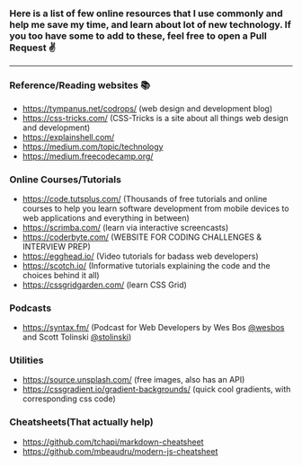 ### Here is a list of few online resources that I use commonly and help me save my time, and learn about lot of new technology. If you too have some to add to these, feel free to open a Pull Request :v:

---

### Reference/Reading websites :books:

- https://tympanus.net/codrops/ (web design and development blog)
- https://css-tricks.com/ (CSS-Tricks is a site about all things web design and development)
- https://explainshell.com/
- https://medium.com/topic/technology
- https://medium.freecodecamp.org/

### Online Courses/Tutorials

- https://code.tutsplus.com/ (Thousands of free tutorials and online courses to help you learn software development from mobile devices to web applications and everything in between)
- https://scrimba.com/ (learn via interactive screencasts)
- https://coderbyte.com/ (WEBSITE FOR CODING CHALLENGES & INTERVIEW PREP)
- https://egghead.io/ (Video tutorials for badass web developers)
- https://scotch.io/ (Informative tutorials explaining the code and the choices behind it all)
- https://cssgridgarden.com/ (learn CSS Grid)

### Podcasts

- https://syntax.fm/ (Podcast for Web Developers by Wes Bos [@wesbos](https://twitter.com/wesbos) and Scott Tolinski [@stolinski](https://twitter.com/stolinski))

### Utilities

- https://source.unsplash.com/ (free images, also has an API)
- https://cssgradient.io/gradient-backgrounds/ (quick cool gradients, with corresponding css code)

### Cheatsheets(That actually help)

- https://github.com/tchapi/markdown-cheatsheet
- https://github.com/mbeaudru/modern-js-cheatsheet
